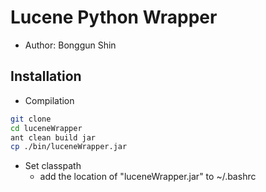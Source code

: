 # Lucene Python Wrapper
* Author: Bonggun Shin

## Installation
* Compilation 

```bash
git clone 
cd luceneWrapper
ant clean build jar
cp ./bin/luceneWrapper.jar
```

* Set classpath
    * add the location of "luceneWrapper.jar" to ~/.bashrc 


 



